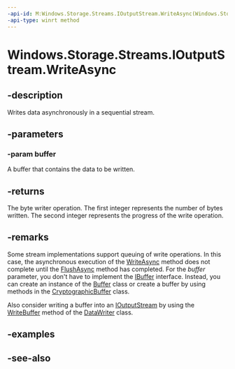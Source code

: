```yaml
---
-api-id: M:Windows.Storage.Streams.IOutputStream.WriteAsync(Windows.Storage.Streams.IBuffer)
-api-type: winrt method
---
```


<!-- Method syntax
public Windows.Foundation.IAsyncOperationWithProgress<uint, uint> WriteAsync(Windows.Storage.Streams.IBuffer buffer)
-->

# Windows.Storage.Streams.IOutputStream.WriteAsync

## -description
Writes data asynchronously in a sequential stream.

## -parameters
### -param buffer
A buffer that contains the data to be written.

## -returns
The byte writer operation. The first integer represents the number of bytes written. The second integer represents the progress of the write operation. 

## -remarks
Some stream implementations support queuing of write operations. In this case, the asynchronous execution of the [WriteAsync](ioutputstream_writeasync.md) method does not complete until the [FlushAsync](ioutputstream_flushasync.md) method has completed. For the *buffer* parameter, you don't have to implement the [IBuffer](ibuffer.md) interface. Instead, you can create an instance of the [Buffer](buffer.md) class or create a buffer by using methods in the [CryptographicBuffer](../windows.security.cryptography/cryptographicbuffer.md) class.

Also consider writing a buffer into an [IOutputStream](ioutputstream.md) by using the [WriteBuffer](datawriter_writebuffer.md) method of the [DataWriter](datawriter.md) class.

## -examples

## -see-also
